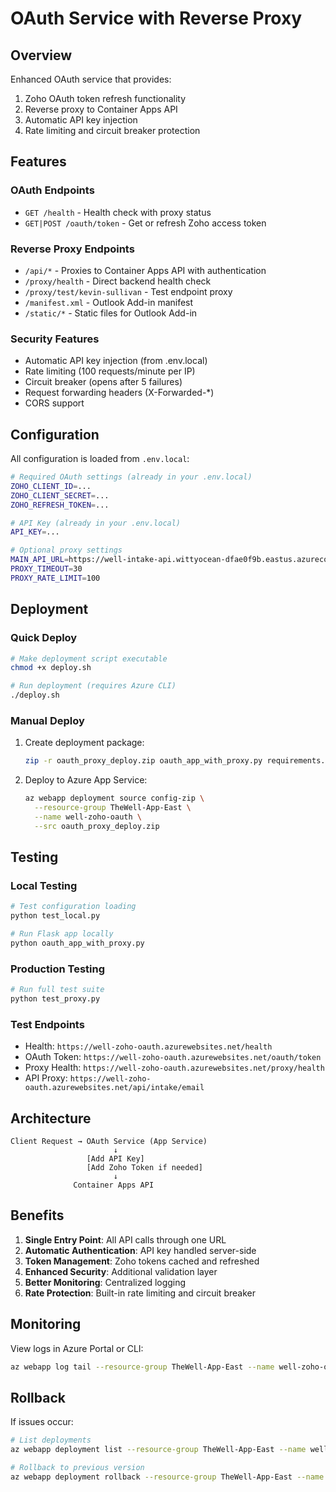 # OAuth Service with Reverse Proxy

## Overview
Enhanced OAuth service that provides:
1. Zoho OAuth token refresh functionality
2. Reverse proxy to Container Apps API
3. Automatic API key injection
4. Rate limiting and circuit breaker protection

## Features

### OAuth Endpoints
- `GET /health` - Health check with proxy status
- `GET|POST /oauth/token` - Get or refresh Zoho access token

### Reverse Proxy Endpoints
- `/api/*` - Proxies to Container Apps API with authentication
- `/proxy/health` - Direct backend health check
- `/proxy/test/kevin-sullivan` - Test endpoint proxy
- `/manifest.xml` - Outlook Add-in manifest
- `/static/*` - Static files for Outlook Add-in

### Security Features
- Automatic API key injection (from .env.local)
- Rate limiting (100 requests/minute per IP)
- Circuit breaker (opens after 5 failures)
- Request forwarding headers (X-Forwarded-*)
- CORS support

## Configuration

All configuration is loaded from `.env.local`:

```bash
# Required OAuth settings (already in your .env.local)
ZOHO_CLIENT_ID=...
ZOHO_CLIENT_SECRET=...
ZOHO_REFRESH_TOKEN=...

# API Key (already in your .env.local)
API_KEY=...

# Optional proxy settings
MAIN_API_URL=https://well-intake-api.wittyocean-dfae0f9b.eastus.azurecontainerapps.io
PROXY_TIMEOUT=30
PROXY_RATE_LIMIT=100
```

## Deployment

### Quick Deploy
```bash
# Make deployment script executable
chmod +x deploy.sh

# Run deployment (requires Azure CLI)
./deploy.sh
```

### Manual Deploy
1. Create deployment package:
   ```bash
   zip -r oauth_proxy_deploy.zip oauth_app_with_proxy.py requirements.txt startup.txt .env.local
   ```

2. Deploy to Azure App Service:
   ```bash
   az webapp deployment source config-zip \
     --resource-group TheWell-App-East \
     --name well-zoho-oauth \
     --src oauth_proxy_deploy.zip
   ```

## Testing

### Local Testing
```bash
# Test configuration loading
python test_local.py

# Run Flask app locally
python oauth_app_with_proxy.py
```

### Production Testing
```bash
# Run full test suite
python test_proxy.py
```

### Test Endpoints
- Health: `https://well-zoho-oauth.azurewebsites.net/health`
- OAuth Token: `https://well-zoho-oauth.azurewebsites.net/oauth/token`
- Proxy Health: `https://well-zoho-oauth.azurewebsites.net/proxy/health`
- API Proxy: `https://well-zoho-oauth.azurewebsites.net/api/intake/email`

## Architecture

```
Client Request → OAuth Service (App Service)
                       ↓
                 [Add API Key]
                 [Add Zoho Token if needed]
                       ↓
              Container Apps API
```

## Benefits

1. **Single Entry Point**: All API calls through one URL
2. **Automatic Authentication**: API key handled server-side
3. **Token Management**: Zoho tokens cached and refreshed
4. **Enhanced Security**: Additional validation layer
5. **Better Monitoring**: Centralized logging
6. **Rate Protection**: Built-in rate limiting and circuit breaker

## Monitoring

View logs in Azure Portal or CLI:
```bash
az webapp log tail --resource-group TheWell-App-East --name well-zoho-oauth
```

## Rollback

If issues occur:
```bash
# List deployments
az webapp deployment list --resource-group TheWell-App-East --name well-zoho-oauth

# Rollback to previous version
az webapp deployment rollback --resource-group TheWell-App-East --name well-zoho-oauth
```